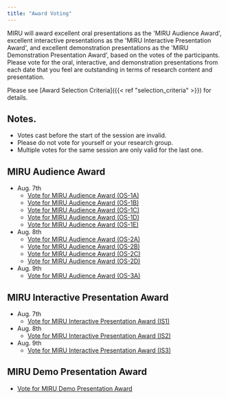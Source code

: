 ```yaml
---
title: "Award Voting"
---
```


MIRU will award excellent oral presentations as the 'MIRU Audience Award', excellent interactive presentations as the 'MIRU Interactive Presentation Award', and excellent demonstration presentations as the 'MIRU Demonstration Presentation Award', based on the votes of the participants.
Please vote for the oral, interactive, and demonstration presentations from each date that you feel are outstanding in terms of research content and presentation.

Please see [Award Selection Criteria]({{< ref "selection_criteria" >}}) for details.

## Notes.

- Votes cast before the start of the session are invalid.
- Please do not vote for yourself or your research group.
- Multiple votes for the same session are only valid for the last one.

## MIRU Audience Award

- Aug. 7th
  - [Vote for MIRU Audience Award (OS-1A)](https://forms.gle/heZS5mgbHHXkv4PKA)
  - [Vote for MIRU Audience Award (OS-1B)](https://forms.gle/D57wHzDi966TEwxv8)
  - [Vote for MIRU Audience Award (OS-1C)](https://forms.gle/LkYzKvqewSMXpEfT6)
  - [Vote for MIRU Audience Award (OS-1D)](https://forms.gle/Fg8wUuQerpjcqZNJ7)
  - [Vote for MIRU Audience Award (OS-1E)](https://forms.gle/meTHeEKkhVoYiS7h7)
- Aug. 8th
  - [Vote for MIRU Audience Award (OS-2A)](https://forms.gle/ADhRCir667Xc3KTx7)
  - [Vote for MIRU Audience Award (OS-2B)](https://forms.gle/LaAYdsCgoq2HMmWh8)
  - [Vote for MIRU Audience Award (OS-2C)](https://forms.gle/QK2i7HJJMrxfY3jr9)
  - [Vote for MIRU Audience Award (OS-2D)](https://forms.gle/tQ3xPWmuVP5jMwKT7)
- Aug. 9th
  - [Vote for MIRU Audience Award (OS-3A)](https://forms.gle/QWXCKEM9bkjjrdSXA)


## MIRU Interactive Presentation Award

- Aug. 7th
  - [Vote for MIRU Interactive Presentation Award (IS1)](https://forms.gle/RtA1LF6W8AT5VP7E9)
- Aug. 8th
  - [Vote for MIRU Interactive Presentation Award (IS2)](https://forms.gle/3hPkomH1j6Yzg2rb6)
- Aug. 9th
  - [Vote for MIRU Interactive Presentation Award (IS3)](https://forms.gle/2jvwDmZxoLjmA2HW8)

## MIRU Demo Presentation Award

- [Vote for MIRU Demo Presentation Award](https://forms.gle/nz7xQ4uYApUTrDyJ6)


